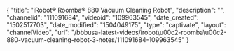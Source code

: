 {
    "title": "iRobot&reg; Roomba&reg; 880 Vacuum Cleaning Robot",
    "description": "",
    "channelid": "111091684",
    "videoid": "109963545",
    "date_created": "1502517703",
    "date_modified": "1504049175",
    "type": "captivate",
    "layout": "channelVideo",
    "url": "\/bbbusa-latest-videos\/irobot\u00c2-roomba\u00c2-880-vacuum-cleaning-robot-3-notes\/111091684-109963545"
}